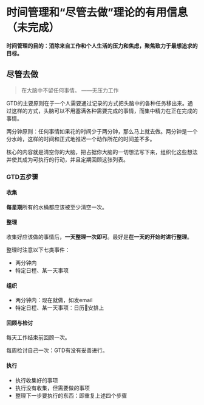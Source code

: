 # 时间管理和“尽管去做”理论的有用信息（未完成）

**时间管理的目的：消除来自工作和个人生活的压力和焦虑，聚焦致力于最想追求的目标。**

## 尽管去做

> 在大脑中不留任何事情。 ——无压力工作

GTD的主要原则在于一个人需要通过记录的方式把头脑中的各种任务移出来。通过这样的方式，头脑可以不用塞满各种需要完成的事情，而集中精力在正在完成的事情。

两分钟原则：任何事情如果花的时间少于两分钟，那么马上就去做。两分钟是一个分水岭，这样的时间和正式地推迟一个动作所花的时间差不多。

核心的内容就是清空你的大脑，把占据你大脑的一切想法写下来，组织化这些想法并使其成为可执行的行动，并且定期回顾这张列表。

### GTD五步骤

#### 收集

**每星期**所有的水桶都应该被至少清空一次。

#### 整理

收集好应该做的事情后，**一天整理一次即可**。最好是**在一天的开始时进行整理**。

整理时注意以下七类事件：

- 两分钟内
- 特定日程、某一天事项

#### 组织

- 两分钟内：现在就做，如发email
- 特定日程、某一天事项：日历📅安排上

#### 回顾与检讨

每天工作结束前回顾一次。

每周检讨自己一次：GTD有没有妥善进行。

#### 执行

- 执行收集好的事项
- 执行没有收集，但需要做的事项
- 整理下一步要执行的东西：即重复上述四个步骤

